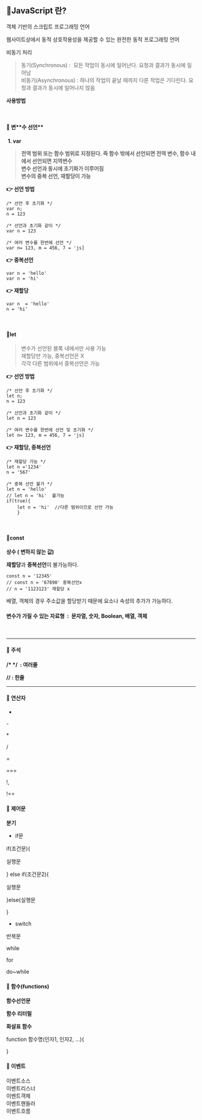 ## **📁JavaScript 란?**

객체 기반의 스크립트 프로그래밍 언어

웹사이트상에서 동적 상호작용성을 제공할 수 있는 완전한 동적 프로그래밍 언어

비동기 처리

> 동기(Synchronous) :  모든 작업이 동시에 일어난다. 요청과 결과가 동시에 일어남  
> 비동기(Asynchronous) : 하나의 작업이 끝날 때까지 다른 작업은 기다린다. 요청과 결과가 동시에 일어나지 않음

**사용방법**

<script src="js파일위치/js파일명"></script>
</br>


#### ****📑** 변****수 선언** 

 **1. var** 

> **전역 범위 또는 함수 범위로 지정된다. 즉 함수 밖에서 선언되면 전역 변수, 함수 내에서 선언되면 지역변수**  
> **변수 선언과 동시에 초기화가 이루어짐**  
> **변수의 중복 선언, 재할당이 가능**

**👉 선언 방법**

```
/* 선언 후 초기화 */
var n;
n = 123

/* 선언과 초기화 같이 */
var n = 123

/* 여러 변수를 한번에 선언 */
var n= 123, m = 456, 7 = 'js]
```

**👉 중복선언**

```
var n = 'hello'
var n = 'hi'
```

**👉 재할당**

```
var n  = 'hello'
n = 'hi'
```
</br>

#### **📑let**

> 변수가 선언된 블록 내에서만 사용 가능  
> 재할당만 가능, 중복선언은 X   
> 각각 다른 범위에서 중복선언은 가능

**👉 선언 방법**

```
/* 선언 후 초기화 */
let n;
n = 123

/* 선언과 초기화 같이 */
let n = 123

/* 여러 변수를 한번에 선언 및 초기화 */
let n= 123, m = 456, 7 = 'js]
```

**👉 재할당, 중복선언**

```
/* 재할당 가능 */
let n ='1234'
n = '567'

/* 중복 선언 불가 */
let n = 'hello'
// let n = 'hi'  불가능 
if(true){
	let n = 'hi'  //다른 범위이므로 선언 가능
    }
```
</br>

#### **📑const**

**상수 ( 변하지 않는 값)**

**재할당**과 **중복선언**이 불가능하다.

```
const n = '12345'
// const n = '67890' 중복선언x
// n = '1123123' 재할당 x
```

배열, 객체의 경우 주소값을 할당받기 때문에 요소나 속성의 추가가 가능하다.

#### **변수가 가질 수 있는 자료형  :**  문자열, 숫자, Boolean, 배열, 객체

</br>


---

#### **📑** **주석** 

**/\* \*/  : 여러줄**

**// : 한줄**

---

#### **📑** **연산자**

+

\-

\*

/

\=

\===

!,

!==

#### **📑 제어문**

**분기**

-   if문

if(조건문){

실행문

} else if(조건문2){

실행문

}else{실행문

}

-   switch

반복문

while

for

do~while

#### **📑** **함수(functions)**

**함수선언문**

**함수 리터럴**

**화살표 함수**

function 함수명(인자1, 인자2, ...){

}

#### **📑** **이벤트**

이벤트소스  
이벤트리스너  
이벤트객체  
이벤트핸들러  
이벤트흐름
